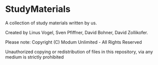 # StudyMaterials

A collection of study materials written by us.

Created by Linus Vogel, Sven Pfiffner, David Bohner, David Zollikofer.


Please note:
Copyright (C) Modum Unlimited - All Rights Reserved

Unauthorized copying or redistribution of files in this repository, via any medium is strictly prohibited
